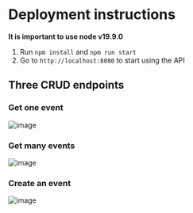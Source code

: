 # Deployment instructions

**It is important to use node v19.9.0**

1. Run `npm install` and `npm run start`
2. Go to `http://localhost:8080` to start using the API

## Three CRUD endpoints

### Get one event
![image](https://user-images.githubusercontent.com/71845375/233180831-eb3ccecd-3f60-467b-82d2-312439ae4ca4.png)

### Get many events
![image](https://user-images.githubusercontent.com/71845375/233180915-62d8113f-7dd9-4bd2-a3e8-8003813cab0d.png)

### Create an event
![image](https://user-images.githubusercontent.com/71845375/233180944-b91baf26-3096-4d1a-90bd-e05870b4c2d9.png)

